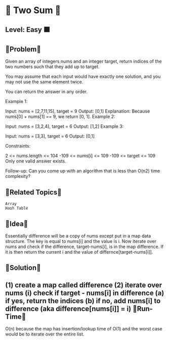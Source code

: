 # 🔴 Two Sum 🔴

## Level: Easy 🟩

🔹Problem🔹
---------------------------------------------------------------------------------
Given an array of integers nums and an integer target, return indices of the two numbers such that they add up to target.

You may assume that each input would have exactly one solution, and you may not use the same element twice.

You can return the answer in any order.

 

Example 1:

Input: nums = [2,7,11,15], target = 9
Output: [0,1]
Explanation: Because nums[0] + nums[1] == 9, we return [0, 1].
Example 2:

Input: nums = [3,2,4], target = 6
Output: [1,2]
Example 3:

Input: nums = [3,3], target = 6
Output: [0,1]
 

Constraints:

2 <= nums.length <= 104
-109 <= nums[i] <= 109
-109 <= target <= 109
Only one valid answer exists.
 

Follow-up: Can you come up with an algorithm that is less than O(n2) time complexity?



🔹Related Topics🔹
---------------------------------------------------------------------------------
    Array
    Hash Table

🔹Idea🔹
---------------------------------------------------------------------------------
Essentially difference will be a copy of nums except put in a map data structure. The key is equal to 
nums[i] and the value is i. Now iterate over nums and check if the difference, target-nums[i], is in 
the map difference. If it is then return the current i and the value of differnce[target-nums[i]]. 

🔹Solution🔹
---------------------------------------------------------------------------------
(1) create a map called difference
(2) iterate over nums
    (i) check if target - nums[i]  in difference
        (a) if yes, return the indices
        (b) if no, add nums[i] to difference (aka difference[nums[i]] =  i)
🔹Run-Time🔹
---------------------------------------------------------------------------------
O(n) because the map has insertion/lookup time of O(1) and the worst case would be to iterate over the entire
list.